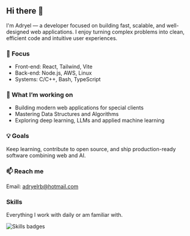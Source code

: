 ## Hi there 👋

I'm Adryel — a developer focused on building fast, scalable, and well-designed web applications.
I enjoy turning complex problems into clean, efficient code and intuitive user experiences.

### 🧠 Focus

* Front-end: React, Tailwind, Vite
* Back-end: Node.js, AWS, Linux
* Systems: C/C++, Bash, TypeScript

### 🚀 What I’m working on

* Building modern web applications for special clients
* Mastering Data Structures and Algorithms
* Exploring deep learning, LLMs and applied machine learning

### 💡 Goals

Keep learning, contribute to open source, and ship production-ready software combining web and AI.

### 📫 Reach me

Email: <adryelrb@hotmail.com>

### Skills

Everything I work with daily or am familiar with.

![Skills badges](https://skillicons.dev/icons?i=js,ts,c,cpp,bash,linux,react,tailwind,vite,nodejs,aws)
